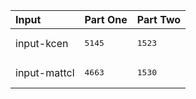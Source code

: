 | Input | Part One | Part Two |
|:---|:---|:---|
|input-kcen|<pre>5145</pre>|<pre>1523</pre>|
|input-mattcl|<pre>4663</pre>|<pre>1530</pre>|